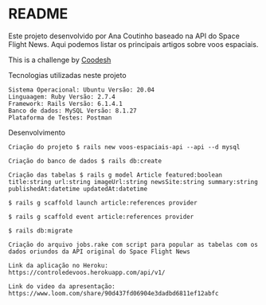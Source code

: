 # README

Este projeto desenvolvido por Ana Coutinho baseado na API do Space Flight News. Aqui podemos listar os principais artigos sobre voos espaciais.

This is a challenge by [Coodesh](https://coodesh.com/)


Tecnologias utilizadas neste projeto

    Sistema Operacional: Ubuntu Versão: 20.04
    Linguaagem: Ruby Versão: 2.7.4
    Framework: Rails Versão: 6.1.4.1
    Banco de dados: MySQL Versão: 8.1.27
    Plataforma de Testes: Postman


Desenvolvimento

    Criação do projeto $ rails new voos-espaciais-api --api --d mysql

    Criação do banco de dados $ rails db:create

    Criação das tabelas $ rails g model Article featured:boolean title:string url:string imageUrl:string newsSite:string summary:string publishedAt:datetime updatedAt:datetime

    $ rails g scaffold launch article:references provider

    $ rails g scaffold event article:references provider

    $ rails db:migrate

    Criação do arquivo jobs.rake com script para popular as tabelas com os dados oriundos da API original do Space Flight News

    Link da aplicação no Heroku: https://controledevoos.herokuapp.com/api/v1/

    Link do video da apresentação: https://www.loom.com/share/90d437fd06904e3dadbd6811ef12abfc
